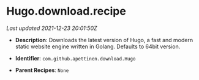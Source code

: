 # Hugo.download.recipe

_Last updated 2021-12-23 20:01:50Z_

- **Description**: Downloads the latest version of Hugo, a fast and modern static website engine written in Golang. Defaults to 64bit version.

- **Identifier**: `com.github.apettinen.download.Hugo`

- **Parent Recipes**: `None`
